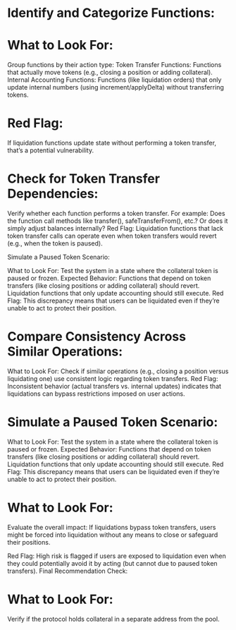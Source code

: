 # Identify and Categorize Functions:
# What to Look For:
Group functions by their action type:
Token Transfer Functions: Functions that actually move tokens (e.g., closing a position or adding collateral).
Internal Accounting Functions: Functions (like liquidation orders) that only update internal numbers (using increment/applyDelta) without transferring tokens.
# Red Flag:
If liquidation functions update state without performing a token transfer, that’s a potential vulnerability.

# Check for Token Transfer Dependencies:
Verify whether each function performs a token transfer. For example:
Does the function call methods like transfer(), safeTransferFrom(), etc.?
Or does it simply adjust balances internally?
Red Flag:
Liquidation functions that lack token transfer calls can operate even when token transfers would revert (e.g., when the token is paused).

Simulate a Paused Token Scenario:

What to Look For:
Test the system in a state where the collateral token is paused or frozen.
Expected Behavior:
Functions that depend on token transfers (like closing positions or adding collateral) should revert.
Liquidation functions that only update accounting should still execute.
Red Flag:
This discrepancy means that users can be liquidated even if they’re unable to act to protect their position.

# Compare Consistency Across Similar Operations:

What to Look For:
Check if similar operations (e.g., closing a position versus liquidating one) use consistent logic regarding token transfers.
Red Flag:
Inconsistent behavior (actual transfers vs. internal updates) indicates that liquidations can bypass restrictions imposed on user actions.

# Simulate a Paused Token Scenario:

What to Look For:
Test the system in a state where the collateral token is paused or frozen.
Expected Behavior:
Functions that depend on token transfers (like closing positions or adding collateral) should revert.
Liquidation functions that only update accounting should still execute.
Red Flag:
This discrepancy means that users can be liquidated even if they’re unable to act to protect their position.

# What to Look For:
Evaluate the overall impact:
If liquidations bypass token transfers, users might be forced into liquidation without any means to close or safeguard their positions.

Red Flag:
High risk is flagged if users are exposed to liquidation even when they could potentially avoid it by acting (but cannot due to paused token transfers).
Final Recommendation Check:

# What to Look For:
Verify if the protocol holds collateral in a separate address from the pool.